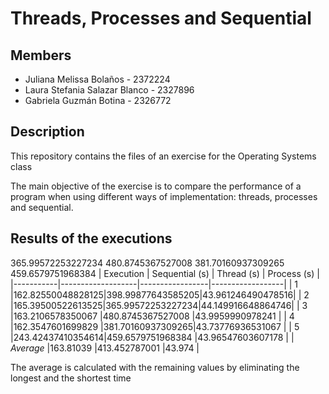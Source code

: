 # Threads, Processes and Sequential

## Members

* Juliana Melissa Bolaños - 2372224
* Laura Stefania Salazar Blanco - 2327896
* Gabriela Guzmán Botina - 2326772

## Description

This repository contains the files of an exercise for the Operating Systems class

The main objective of the exercise is to compare the performance of a program when using different ways of implementation: threads, processes and sequential.

## Results of the executions
365.99572253227234
480.8745367527008
381.70160937309265
459.6579751968384
| Execution | Sequential (s)    | Thread (s)      | Process (s)      |
|-----------|-------------------|-----------------|------------------|
| 1         |162.82550048828125|398.99877643585205|43.961246490478516|
| 2         |165.39500522613525|365.99572253227234|44.149916648864746|
| 3         |163.2106578350067 |480.8745367527008 |43.9959990978241  |
| 4         |162.3547601699829 |381.70160937309265|43.73776936531067 |
| 5         |243.42437410354614|459.6579751968384 |43.96547603607178 |
| *Average* |163.81039         |413.452787001     |43.974            |

The average is calculated with the remaining values by eliminating the longest and the shortest time
